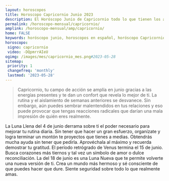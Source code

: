 ```yaml
---
layout: horoscopos
title: Horoscopo Capricornio Junio 2023
description: El Horóscopo Junio de Capricornio todo lo que tienen los astros preparados para este mes, amor, trabajo, familia. Todo sobre astrologia, tarot, predicciones. Horoscopo gratis en español, predicciones y astrología.
permalink: /horoscopo-mensual/capricornio/
amplink: /horoscopo-mensual/amp/capricornio/
home: FALSE
keywords: horóscopo junio, horoscopos en español, horóscopo Capricornio junio , horóscopo esperanza gracia, horoscop, horóscopos gratis, horoscopo Capricornio, Tarot, Astrologia, Zodíaco, Capricornio, horoscopo gratis, horoscopo del mes 
horoscopo:
 signo: capricornio
 video: -DQpmrrAIeU
ogimg: /images/mes/capricornio_mes.png#2023-05-28
sitemap:
 priority: 1
 changefreq: 'monthly'
 lastmod: '2023-05-28'
---
```



 > Capricornio, tu campo de acción se amplía en junio gracias a las energías presentes y te dan un confort que revela lo mejor de ti. La rutina y el aislamiento de semanas anteriores se desvanece. Sin embargo, aún puedes sembrar malentendidos en tus relaciones y eso puede provocar que tengas reacciones radicales que darían una mala impresión de quién eres realmente.



La Luna Llena del 4 de junio derrama sobre ti el poder necesario para mejorar tu rutina diaria. Sin tener que hacer un gran esfuerzo, organízate y logra terminar un montón te proyectos que tienes a medias. Obtendrás mucha ayuda sin tener que pedirla. Aprovéchala al máximo y recuerda demostrar tu gratitud. El período retrógrado de Venus termina el 15 de junio. Busca corazones más tiernos y tal vez un símbolo de amor o dulce reconciliación. La del 18 de junio es una Luna Nueva que te permite volverte una nueva versión de ti. Crea un mundo más hermoso y sé consciente de que puedes hacer que dure. Siente seguridad sobre todo lo que realmente amas.